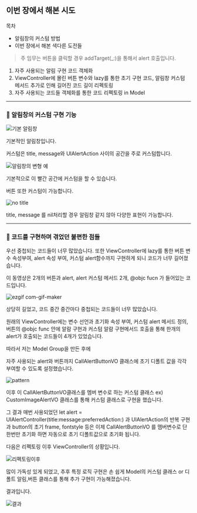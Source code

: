 ## 이번 장에서 해본 시도

목차 

- 알림창의 커스텀 방법
- 이번 장에서 해본 색다른 도전들
 
 > 주 임무는 버튼을 클릭할 경우 addTarget(_:)을 통해서 alert 호출입니다.

1. 자주 사용되는 알림 구현 코드 객체화
2. ViewController에 몰린 버튼 변수와 lazy를 통한 초기 구현 코드, 알림창 커스텀 메서드 추가로 인해 길어진 코드 길이 리펙토링
3. 자주 사용되는 코드들 객체화를 통한 코드 리펙토링 in Model

---

### 🔭 알림창의 커스텀 구현 기능
	
![기본 알림창](https://user-images.githubusercontent.com/96910404/177367436-0682c4b3-b33d-4e91-8cd1-a9150d81d24a.png)

기본적인 알림창입니다.

커스텀은 title, message와 UIAlertAction 사이의 공간을 주로 커스텀합니다.

![알림창의 변형 예](https://user-images.githubusercontent.com/96910404/177367447-82a90dfb-ab7f-405a-abcb-3b3f26aa0e89.png)

기본적으로 이 빨간 공간에 커스텀을 할 수 있습니다.

버튼 또한 커스텀이 가능합니다.

![no title](https://user-images.githubusercontent.com/96910404/177367449-4970222a-8ea9-40f9-a7ed-18dbb6febc08.png)

title, message 를 nil처리할 경우 알림창 같지 않아 다양한 표현이 가능합니다.

---

###  🔭 코드를 구현하며 겪었던 불편한 점들

우선 중첩되는 코드들이 너무 많았습니다. 또한 ViewController에 lazy를 통한 버튼 변수 속성부여, alert 속성 부여, 커스텀 alert함수까지 구현하게 되니 코드가 너무 길어졌습니다.

이 동영상은 2개의 버튼과 alert, alert 커스텀 메서드 2개, @objc fucn 가 들어있는 코드입니다.
 
![ezgif com-gif-maker](https://user-images.githubusercontent.com/96910404/177372137-046a9236-ca0c-4992-bc17-d7a03ed4d46a.gif)



상당히 길었고, 코드 중간 중간마다 중첩되는 코드들이 너무 많았습니다. 

원래의 ViewController에는 변수 선언과 초기화 속성 부여, 커스텀 alert 메서드 정의,  버튼의 @objc func 안에 알람 구현과 커스텀 알람 구현메서드 호출을 통해 한개의 alert가 호출되는 코드들이 4개가 있었습니다.

따라서 저는 Model Group을 만든 후에 

자주 사용되는 alert와 버튼까지 CallAlertButtonVO 클래스에 초기 디폴트 값을 각각 부여할 수 있도록 설정했습니다.

![pattern](https://user-images.githubusercontent.com/96910404/177367473-3795e144-1a44-42d9-8fa4-27aa486cb875.png)

이후 이 CallAlertButtonVO클래스를 멤버 변수로 하는 커스텀 클래스 ex) CustomImageAlertVO 클래스를 통해 커스텀 클래스로 구현을 했습니다. 

그 결과 매번 사용되었던 let alert = UIAlertController(title:message:preferredAction:) 과 UIAlertAction의 반복 구현과 button의 초기 frame, fontstyle 등은 이제 CallAlertButtonVO 를 맴버변수로 단 한번만 초기화 하면 자동으로 초기 디폴트값으로 초기화 됩니다.

다음은 리펙토링 이후 ViewController의 상황입니다.

![리펙토링이후](https://user-images.githubusercontent.com/96910404/177371147-b96b661e-77ec-463d-aaa8-57ef45163e73.gif)

많이 가독성 있게 되었고, 추후 특정 로직 구현은 손 쉽게 Model의 커스텀 클래스 or 디폴트 알림,버튼 클래스를 통해 추가 구현이 가능해졌습니다.

결과입니다.

![결과](https://user-images.githubusercontent.com/96910404/177371122-6c33ae45-36db-455b-8088-20f9e2334d38.gif)
